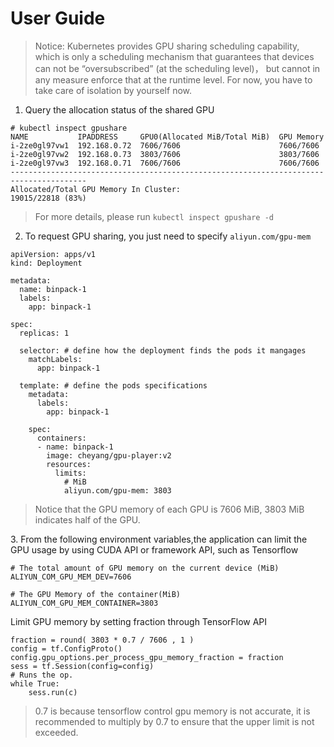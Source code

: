 # User Guide

> Notice: Kubernetes provides GPU sharing scheduling capability, which is only a scheduling mechanism that
guarantees that devices can not be “oversubscribed” (at the scheduling level)， but cannot in any
measure enforce that at the runtime level. For now, you have to take care of isolation by yourself now. 

1. Query the allocation status of the shared GPU

```
# kubectl inspect gpushare
NAME           IPADDRESS     GPU0(Allocated MiB/Total MiB)  GPU Memory
i-2ze0gl97vw1  192.168.0.72  7606/7606                      7606/7606
i-2ze0gl97vw2  192.168.0.73  3803/7606                      3803/7606
i-2ze0gl97vw3  192.168.0.71  7606/7606                      7606/7606
---------------------------------------------------------------------------------------
Allocated/Total GPU Memory In Cluster:
19015/22818 (83%)
```

> For more details, please run `kubectl inspect gpushare -d`

2. To request GPU sharing, you just need to specify `aliyun.com/gpu-mem`

```
apiVersion: apps/v1
kind: Deployment

metadata:
  name: binpack-1
  labels:
    app: binpack-1

spec:
  replicas: 1

  selector: # define how the deployment finds the pods it mangages
    matchLabels:
      app: binpack-1

  template: # define the pods specifications
    metadata:
      labels:
        app: binpack-1

    spec:
      containers:
      - name: binpack-1
        image: cheyang/gpu-player:v2
        resources:
          limits:
            # MiB
            aliyun.com/gpu-mem: 3803
```

> Notice that the GPU memory of each GPU is 7606 MiB, 3803 MiB indicates half of the GPU.

3\. From the following environment variables,the application can limit the GPU usage by using CUDA API or framework API, such as Tensorflow

```
# The total amount of GPU memory on the current device (MiB)
ALIYUN_COM_GPU_MEM_DEV=7606 

# The GPU Memory of the container(MiB)
ALIYUN_COM_GPU_MEM_CONTAINER=3803
```

Limit GPU memory by setting fraction through TensorFlow API

```
fraction = round( 3803 * 0.7 / 7606 , 1 )
config = tf.ConfigProto()
config.gpu_options.per_process_gpu_memory_fraction = fraction
sess = tf.Session(config=config)
# Runs the op.
while True:
	sess.run(c)
```

> 0.7 is because tensorflow control gpu memory is not accurate, it is recommended to multiply by 0.7 to ensure that the upper limit is not exceeded.